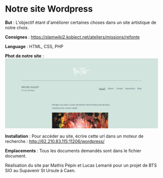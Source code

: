 # Notre site Wordpress

**But** : L'objectif étant d'améliorer certaines choses dans un site artistique de notre choix.

**Consignes** : https://slamwiki2.kobject.net/ateliers/missions/refonte

**Language** : HTML, CSS, PHP

**Phot de notre site** : ![Screenshot](document/site.png)

**Installation** : Pour accéder au site, écrire cette url dans un moteur de recherche : http://62.210.83.115:11206/wordpress/

**Emplacements** : Tous les documents demandés sont dans le fichier document.

Réalisation du site par Mathis Pépin et Lucas Lemarié pour un projet de BTS SIO au Supavenir St Ursule à Caen.
